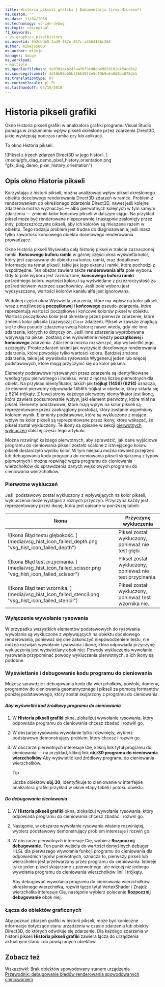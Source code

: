 ```yaml
---
title: Historia pikseli grafiki | Dokumentacja firmy Microsoft
ms.custom: ''
ms.date: 11/04/2016
ms.technology: vs-ide-debug
ms.topic: conceptual
f1_keywords:
- vs.graphics.pixelhistory
ms.assetid: 0a2cbde5-1ad9-487e-857c-a3664158c268
author: mikejo5000
ms.author: mikejo
manager: douge
ms.workload:
- multiple
ms.openlocfilehash: 9e0302e4b245a4fbf94d0eb49850101c404cd8a2
ms.sourcegitcommit: 3d10b93eb5b326639f3e5c19b9e6a8d1ba078de1
ms.translationtype: MT
ms.contentlocale: pl-PL
ms.lasthandoff: 04/18/2018
---
```

# <a name="graphics-pixel-history"></a>Historia pikseli grafiki
Okno Historia pikseli grafiki w analizatora grafiki programu Visual Studio pomaga w zrozumieniu wpływ pikseli określone przez zdarzenia Direct3D, jakie występują podczas ramka gry lub aplikacji.  
  
 To okno Historia pikseli:  
  
 ![Piksel z trzech zdarzeń Direct3D w jego historii. ] (media/gfx_diag_demo_pixel_history_orientation.png "gfx_diag_demo_pixel_history_orientation")  
  
## <a name="understanding-the-pixel-history-window"></a>Opis okno Historia pikseli  
 Korzystając z historii pikseli, można analizować wpływ piksel określonego obiektu docelowego renderowania Direct3D zdarzeń w ramce. Problem z renderowaniem do określonego zdarzenia Direct3D, nawet jeśli kolejne zdarzenia można wyznaczyć — albo pierwotnych kolejnych w tym samym zdarzeniu — zmienić kolor końcowy pikseli w dalszym ciągu. Na przykład piksel może być renderowane niepoprawnie i następnie zasłonięty przez inny, półprzezroczyste pikseli, aby ich kolorów są mieszane razem w obiektu. Tego rodzaju problem jest trudna do diagnozowania, jeśli masz tylko zawartość końcowego obiektu docelowego renderowania prowadzące.  
  
 Okno Historia pikseli Wyświetla całą historię piksel w trakcie zaznaczonej ramki. **Końcowego buforu ramki** w górnej części okna wyświetla kolor, który jest zapisywany do obiektu na końcu ramki, oraz dodatkowe informacje na temat pikseli, takie jak jego ekranu i ramki, która pochodzi z współrzędne. Ten obszar zawiera także **renderowania alfa** pole wyboru. Gdy to pole wyboru jest zaznaczone, **końcowego buforu ramki** pośredniego koloru wartości koloru i są wyświetlane z przezroczystość za pośrednictwem wzorzec szachownicy. Jeśli pole wyboru jest wyczyszczone, wartości kolorów kanału alfa jest ignorowana.  
  
 W dolnej części okna Wyświetla zdarzenia, które ma wpływ na kolor pikseli, wraz z możliwością **początkowej** i **końcowego** pseudo-zdarzenia, które reprezentują wartości początkowe i końcowe kolorów piksel w obiektu. Wartość początkowa kolor jest określany przez pierwsze zdarzenie, które zmienić kolor piksela (zazwyczaj `Clear` zdarzeń). Piksel w zawsze znajdują się te dwa pseudo-zdarzenia swoją historię nawet wtedy, gdy nie inne zdarzenia, których to dotyczy on. Jeśli inne zdarzenia wypróbowana wpływają na piksel, zostaną one wyświetlone między **początkowej** i **końcowego** zdarzenia. Zdarzenia można rozszerzyć, aby wyświetlić jego szczegóły. Proste zdarzeń takimi jak wyczyścić docelowego renderowania zdarzenia, które powoduje tylko wartości koloru. Bardziej złożone zdarzenia, takie jak wywołania rysowania Wygeneruj jeden lub więcej podstawowych, które mogą przyczynić się do kolor piksela.  
  
 Elementy podstawowe rysowanych przez zdarzenie są identyfikowane według typu pierwotnego i indeksu, wraz z łączną liczbę pierwotnych dla obiekt. Na przykład identyfikator, takich jak **trójkąt (1456) (6214)** oznacza, że element pierwotny odpowiada 1456th trójkąt w obiekcie, który składa się z 6214 trójkąty. Z lewej strony każdego pierwotny identyfikator jest ikonę, która zawiera podsumowanie wpływ, jaki element pierwotny, które miał na piksel. Elementy podstawowe, które mają wpływ na kolor pikseli są reprezentowane przez zaokrąglony prostokąt, który zostanie wypełniony kolorem wynik. Elementy podstawowe, które są wykluczone z mające wpływ na kolor pikseli są reprezentowane przez ikony, które wskazać, że piksel został wykluczony. Te ikony są opisane w sekcji [pierwotnych wykluczeń](#exclusion) dalszej części tego artykułu.  
  
 Można rozwinąć każdego pierwotnych, aby sprawdzić, jak dane wyjściowe programu do cieniowania pikseli zostało scalone z istniejącego koloru pikseli dostarczyło wyniku kolor. W tym miejscu można również przejrzeć lub debugowania kodu programu do cieniowania pikseli skojarzoną z typów pierwotnych i można rozwinąć węzła programu do cieniowania wierzchołków do sprawdzenia danych wejściowych programu do cieniowania wierzchołków.  
  
###  <a name="exclusion"></a> Pierwotne wykluczeń  
 Jeśli podstawowy został wykluczony z wpływających na kolor pikseli, wykluczenia może wystąpić z różnych przyczyn. Przyczyna każdy jest reprezentowany przez ikonę, która jest opisane w poniższej tabeli:  
  
|Ikona|Przyczynę wykluczenia|  
|----------|--------------------------|  
|![Ikona Błąd testu głębokość. ] (media/vsg_hist_icon_failed_depth.png "vsg_hist_icon_failed_depth")|Piksel został wykluczony, ponieważ nie test głębi.|  
|![Ikona Błąd test przycinania. ] (media/vsg_hist_icon_failed_scissor.png "vsg_hist_icon_failed_scissor")|Piksel został wykluczony, ponieważ nie test przycinania.|  
|![Ikona Błąd test wzornika. ] (media/vsg_hist_icon_failed_stencil.png "vsg_hist_icon_failed_stencil")|Piksel został wykluczony, ponieważ test wzornika nie.|  
  
### <a name="draw-call-exclusion"></a>Wyłączenie wywołanie rysowania  
 W przypadku wszystkich elementów podstawowych do rysowania wywołania są wykluczone z wpływających na obiektu docelowego renderowania, ponieważ się one zakończyć niepowodzeniem testu, nie można rozwijać wywołanie rysowania i ikonę, która odpowiada przyczynę wykluczenia jest wyświetlany obok niej. Powody wykluczenia wywołanie rysowania przypominać powody wykluczenia pierwotnych, a ich ikony są podobne.  
  
### <a name="viewing-and-debugging-shader-code"></a>Wyświetlanie i debugowanie kodu programu do cieniowania  
 Możesz sprawdzić i debugowania kodu dla wierzchołków, powłoki, domeny, programów do cieniowania geometrycznego i pikseli za pomocą formantów poniżej podstawowego, który został skojarzony z programu do cieniowania.  
  
##### <a name="to-view-a-shaders-source-code"></a>Aby wyświetlić kod źródłowy programu do cieniowania  
  
1.  W **Historia pikseli grafiki** okna, zlokalizuj wywołanie rysowania, który odpowiada programu do cieniowania chcesz zbadać i rozwiń go.  
  
2.  W obszarze rysowania wywołanie tylko rozwinięty, wybierz podstawowy demonstrujący problem, który chcesz i rozwiń go.  
  
3.  W obszarze pierwotnych interesuje Cię, kliknij link tytuł programu do cieniowania — na przykład, kliknij link **obj:30 programu do cieniowania wierzchołków** Aby wyświetlić kod źródłowy programu do cieniowania wierzchołków.  
  
    > [!TIP]
    >  Liczba obiektów **obj:30**, identyfikuje to cieniowanie w interfejsie analizatora grafiki przykład w oknie etapy tabeli i potoku obiektu.  
  
##### <a name="to-debug-a-shader"></a>Do debugowania cieniowania  
  
1.  W **Historia pikseli grafiki** okna, zlokalizuj wywołanie rysowania, który odpowiada programu do cieniowania chcesz zbadać i rozwiń go.  
  
2.  Następnie, w obszarze wywołanie rysowania właśnie rozwiniętej, wybierz podstawowy demonstrujący problem interesuje i rozwiń go.  
  
3.  W obszarze pierwotnych interesuje Cię, wybierz **Rozpocznij debugowanie**. Ten punkt wejścia do wartości domyślnych debuger HLSL dla pierwszego wywołania funkcji programu do cieniowania dla odpowiednich typów pierwotnych, oznacza to, pierwszy pikseli lub wierzchołek jest przetwarzany przez programu do cieniowania. Istnieje tylko jeden piksel skojarzone z pierwotnego, ale więcej niż jednego wywołania programu do cieniowania wierzchołków linii i trójkąty.  
  
     Aby debugować wywołania programu do cieniowania wierzchołków określonego wierzchołka, rozwiń łącze tytuł VertexShader i Znajdź wierzchołka interesuje Cię, następnie wybierz polecenie **Rozpocznij debugowanie** obok niej.  
  
### <a name="links-to-graphics-objects"></a>Łącza do obiektów graficznych  
 Aby poznać zdarzeń grafiki w historii pikseli, może być konieczne informacje dotyczące stanu urządzenia w czasie zdarzenia lub obiekty Direct3D, do których odwołuje się zdarzenie. Dla każdego zdarzenia w historii pikseli **Historia pikseli grafiki** zawiera łącza do urządzenia aktualnymi stanu i do powiązanych obiektów.  
  
## <a name="see-also"></a>Zobacz też  
 [Wskazówki: Brak obiektów spowodowany stanem urządzenia](walkthrough-missing-objects-due-to-device-state.md)   
 [Przewodnik: debugowanie błędów renderowania spowodowanych cieniowaniem](walkthrough-debugging-rendering-errors-due-to-shading.md)